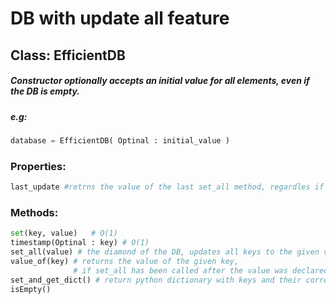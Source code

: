 # DB with update all feature

## Class: EfficientDB
#####   Constructor optionally accepts an initial value for all elements, even if the DB is empty.
#####   e.g:
```Python
database = EfficientDB( Optinal : initial_value )
```
### Properties:
```Python
last_update #retrns the value of the last set_all method, regardles if some keys had another update afterwards
```
### Methods: 
``` Python
set(key, value)   # O(1)
timestamp(Optinal : key) # O(1)
set_all(value) # the diamond of the DB, updates all keys to the given value in O(1)
value_of(key) # returns the value of the given key,
              # if set_all has been called after the value was declared, returns last_update. done in O(1)
set_and_get_dict() # return python dictionary with keys and their correct values according to update_all method, θ(n) 
isEmpty() 
```
